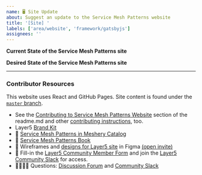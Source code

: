 ```yaml
---
name: 🖥 Site Update
about: Suggest an update to the Service Mesh Patterns website
title: '[Site] '
labels: ['area/website', 'framework/gatsbyjs']
assignees: ''
---
```

**Current State of the Service Mesh Patterns site**
<!-- A brief description of what the problem is. -->

**Desired State of the Service Mesh Patterns site**
<!-- A brief description of the change you are requesting. -->

---
### Contributor Resources
This website uses React and GitHub Pages. Site content is found under the [`master` branch](https://github.com/service-mesh-books/service-mesh-patterns/tree/master/src).
- See the [Contributing to Service Mesh Patterns Website](https://github.com/service-mesh-patterns/service-mesh-patterns/#readme) section of the readme.md and other [contributing instructions](https://docs.meshery.io/project/contributing), too.
- Layer5 [Brand Kit](https://layer5.io/company/brand)
- 📑 [Service Mesh Patterns in Meshery Catalog](https://meshery.io/catalog)
- 📖 [Service Mesh Patterns Book](https://layer5.io/learn/service-mesh-books/service-mesh-patterns)
- 🎨 Wireframes and [designs for Layer5 site](https://www.figma.com/file/5ZwEkSJwUPitURD59YHMEN/Layer5-Designs) in Figma [(open invite)](https://www.figma.com/team_invite/redeem/qJy1c95qirjgWQODApilR9) 
- 📑 Fill-in the [Layer5 Community Member Form](https://layer5.io/newcomer) and join the [Layer5 Community Slack](http://slack.layer5.io) for access.
- 🙋🏾🙋🏼 Questions: [Discussion Forum](https://discuss.layer5.io) and [Community Slack](http://slack.layer5.io)

